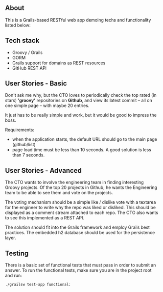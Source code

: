 About
------

This is a Grails-based RESTful web app demoing techs and functionality listed below:

Tech stack
----------
* Groovy / Grails
* GORM
* Grails support for domains as REST resources
* GitHub REST API


## User Stories - Basic
Don't ask me why, but the CTO loves to periodically check the top rated (in stars) **'groovy'** repositories on **Github**,
and view its latest commit – all on one simple page – with maybe 20 entries. 

It just has to be really simple and work, but it would be good to impress the boss. 

Requirements:

* when the application starts, the default URL should go to the main page (github/list)
* page load time must be less than 10 seconds. A good solution is less than 7 seconds.

## User Stories - Advanced
The CTO wants to involve the engineering team in finding interesting Groovy projects. Of the top 20 projects in Github,
he wants the Engineering team to be able to see them and vote on the projects.

The voting mechanism should be a simple like / dislike vote
with a textarea for the engineer to write why the repo was liked or disliked. This should be displayed as a comment stream attached to
each repo. The CTO also wants to see this implemented as a REST API.

The solution should fit into the Grails framework and employ Grails best practices. The embedded h2 database
should be used for the persistence layer.

Testing
------

There is a basic set of functional tests that must pass in order to submit an answer.
To run the functional tests, make sure you are in the project root and run:

```./grailsw test-app functional:```

